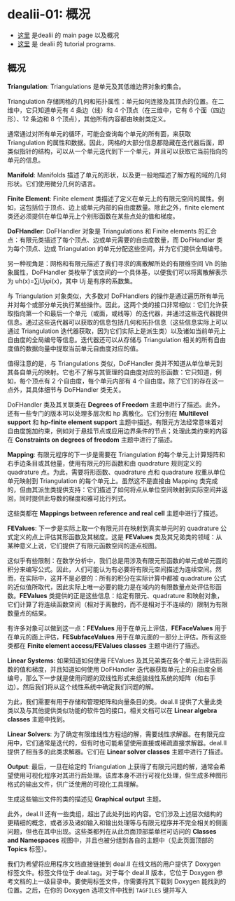 # dealii-01: 概况

* [这里](https://dealii.org/current/doxygen/deal.II/) 是dealii 的 main page 以及概况
* [这里](https://dealii.org/current/doxygen/deal.II/Tutorial.html) 是 dealii 的 tutorial programs.

## 概况

**Triangulation**: Triangulations 是单元及其低维边界对象的集合。

Triangulation 存储网格的几何和拓扑属性：单元如何连接及其顶点的位置。在二维中，它只知道单元有 4 条边（线）和 4 个顶点（在三维中，它有 6 个面（四边形）、12 条边和 8 个顶点），其他所有内容都由映射类定义。

通常通过对所有单元的循环，可能会查询每个单元的所有面，来获取 Triangulation 的属性和数据。因此，网格的大部分信息都隐藏在迭代器后面，即类似指针的结构，可以从一个单元迭代到下一个单元，并且可以获取它当前指向的单元的信息。


**Manifold**: Manifolds 描述了单元的形状，以及更一般地描述了解方程的域的几何形状。它们使用微分几何的语言。

**Finite Element**: Finite element 类描述了定义在单元上的有限元空间的属性。例如，这包括位于顶点、边上或单元内部的自由度数量。除此之外，finite element 类还必须提供在单位单元上个别形函数在某些点处的值和梯度。



**DoFHandler**: DoFHandler 对象是 Triangulations 和 Finite elements 的汇合点：有限元类描述了每个顶点、边或单元需要的自由度数量，而 DoFHandler 类为每个顶点、边或 Triangulation 的单元分配这些空间，并为它们提供全局编号。

另一种视角是：网格和有限元描述了我们寻求的离散解所处的有限维空间 Vh 的抽象属性，DoFHandler 类枚举了该空间的一个具体基，以便我们可以将离散解表示为 uh(x)=∑jUjφi(x)，其中 Uj 是有序的系数集。

与 Triangulation 对象类似，大多数对 DoFHandlers 的操作是通过遍历所有单元并对每个或部分单元执行某些操作。因此，这两个类的接口非常相似：它们允许获取指向第一个和最后一个单元（或面，或线等）的迭代器，并通过这些迭代器提供信息。通过这些迭代器可以获取的信息包括几何和拓扑信息（这些信息实际上可以通过 Triangulation 迭代器获取，因为它们实际上是派生类）以及诸如当前单元上自由度的全局编号等信息。迭代器还可以从存储与 Triangulation 相关的所有自由度值的数据向量中提取当前单元自由度对应的值。

值得注意的是，与 Triangulations 类似，DoFHandler 类并不知道从单位单元到其各自单元的映射。它也不了解与其管理的自由度对应的形函数：它只知道，例如，每个顶点有 2 个自由度，每个单元内部有 4 个自由度。除了它们的存在这一点外，其具体细节与 DoFHandler 类无关。

DoFHandler 类及其关联类在 **Degrees of Freedom** 主题中进行了描述。此外，还有一些专门的版本可以处理多层次和 hp 离散化。它们分别在 **Multilevel support** 和 **hp-finite element support** 主题中描述。有限元方法经常意味着对自由度施加约束，例如对于悬挂节点或应用边界条件的节点；处理此类约束的内容在 **Constraints on degrees of freedom** 主题中进行了描述。

**Mapping**: 有限元程序的下一步是需要在 Triangulation 的每个单元上计算矩阵和右手边条目或其他量，使用有限元的形函数和由 quadrature 规则定义的 quadrature 点。为此，需要将形函数、quadrature 点和 quadrature 权重从单位单元映射到 Triangulation 的每个单元上。虽然这不是直接由 Mapping 类完成的，但由其派生类提供支持：它们描述了如何将点从单位空间映射到实际空间并返回，同时提供此导数的梯度和雅可比行列式。

这些类都在 **Mappings between reference and real cell** 主题中进行了描述。

**FEValues**: 下一步是实际上取一个有限元并在映射到真实单元时的 quadrature 公式定义的点上评估其形函数及其梯度。这是 **FEValues** 类及其兄弟类的领域：从某种意义上说，它们提供了有限元函数空间的逐点视图。

这似乎有些限制：在数学分析中，我们总是用涉及有限元形函数的单元或单元面的积分来编写公式。因此，人们可能认为有必要将有限元空间描述为连续空间。然而，在实际中，这并不是必要的：所有的积分在实际计算中都被 quadrature 公式的近似值所取代，因此实际上唯一必要的能力是在域内的有限数量点处评估形函数。**FEValues** 类提供的正是这些信息：给定有限元、quadrature 和映射对象，它们计算了将连续函数空间（相对于离散的，而不是相对于不连续的）限制为有限数量点的结果。

有许多对象可以做到这一点：**FEValues** 用于在单元上评估，**FEFaceValues** 用于在单元的面上评估，**FESubfaceValues** 用于在单元面的一部分上评估。所有这些类都在 **Finite element access/FEValues classes** 主题中进行了描述。

**Linear Systems**: 如果知道如何使用 FEValues 及其兄弟类在各个单元上评估形函数的值和梯度，并且知道如何使用 DoFHandler 迭代器获取单元上的自由度全局编号，那么下一步就是使用问题的双线性形式来组装线性系统的矩阵（和右手边）。然后我们将从这个线性系统中确定我们问题的解。

为此，我们需要有用于存储和管理矩阵和向量条目的类。deal.II 提供了大量此类类以及与其他提供类似功能的软件包的接口。相关文档可以在 **Linear algebra classes** 主题中找到。

**Linear Solvers**: 为了确定有限维线性方程组的解，需要线性求解器。在有限元应用中，它们通常是迭代的，但有时也可能希望使用直接或稀疏直接求解器。deal.II 提供了相当多的此类求解器。它们在 **Linear solver classes** 主题中进行了描述。

**Output**: 最后，一旦在给定的 Triangulation 上获得了有限元问题的解，通常会希望使用可视化程序对其进行后处理。该库本身不进行可视化处理，但生成多种图形格式的输出文件，供广泛使用的可视化工具理解。

生成这些输出文件的类的描述见 **Graphical output** 主题。

此外，deal.II 还有一些类组，超出了此处列出的内容。它们涉及上述层次结构的更精细的概念，或者涉及诸如输入和输出处理等与有限元程序并不完全相关的侧面问题，但也在其中出现。这些类都列在从此页面顶部菜单栏可访问的 **Classes and Namespaces** 视图中，并且也被分组到各自的主题中（见此页面顶部的 **Topics** 标签）。

我们为希望将应用程序文档直接链接到 deal.II 在线文档的用户提供了 Doxygen 标签文件。标签文件位于 deal.tag。对于每个 deal.II 版本，它位于 Doxygen 参考文档的上一级目录中。要使用标签文件，你需要将其下载到 Doxygen 能找到的位置。之后，在你的 Doxygen 选项文件中找到 `TAGFILES` 键并写入

<!--stackedit_data:
eyJoaXN0b3J5IjpbNTQ4NDk2Mjg4LC00NzE0NDE3NDEsLTE1Mj
A4MjM1MCwtNDY1NzQ3NDIzLC0xODE5MDY2NTE2LDExNjQxMDg0
MTBdfQ==
-->